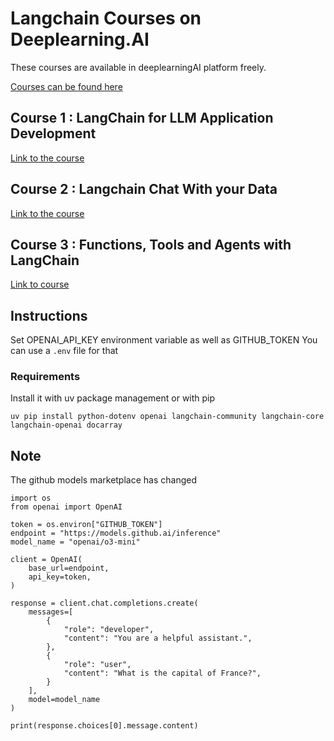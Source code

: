 # Langchain Courses on Deeplearning.AI
These courses are available in deeplearningAI platform freely. 

[Courses can be found here](https://www.deeplearning.ai/courses/?dev_courses_date_desc%5BrefinementList%5D%5Bpartnership%5D%5B0%5D=LangChain)

## Course 1 : LangChain for LLM Application Development
[Link to the course](https://www.deeplearning.ai/short-courses/langchain-for-llm-application-development/)

## Course 2 : Langchain Chat With your Data
[Link to the course](https://learn.deeplearning.ai/courses/langchain-chat-with-your-data)

## Course 3 : Functions, Tools and Agents with LangChain
[Link to course](https://learn.deeplearning.ai/courses/functions-tools-agents-langchain/)

## Instructions
Set OPENAI_API_KEY environment variable as well as GITHUB_TOKEN
You can use a ```.env``` file for that

### Requirements 
Install it with uv package management or with pip
```
uv pip install python-dotenv openai langchain-community langchain-core langchain-openai docarray
```

## Note 
The github models marketplace has changed 
```
import os
from openai import OpenAI

token = os.environ["GITHUB_TOKEN"]
endpoint = "https://models.github.ai/inference"
model_name = "openai/o3-mini"

client = OpenAI(
    base_url=endpoint,
    api_key=token,
)

response = client.chat.completions.create(
    messages=[
        {
            "role": "developer",
            "content": "You are a helpful assistant.",
        },
        {
            "role": "user",
            "content": "What is the capital of France?",
        }
    ],
    model=model_name
)

print(response.choices[0].message.content)

```